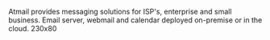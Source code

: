Atmail provides messaging solutions for ISP's, enterprise and small business. Email server, webmail and calendar deployed on-premise or in the cloud.
230x80
